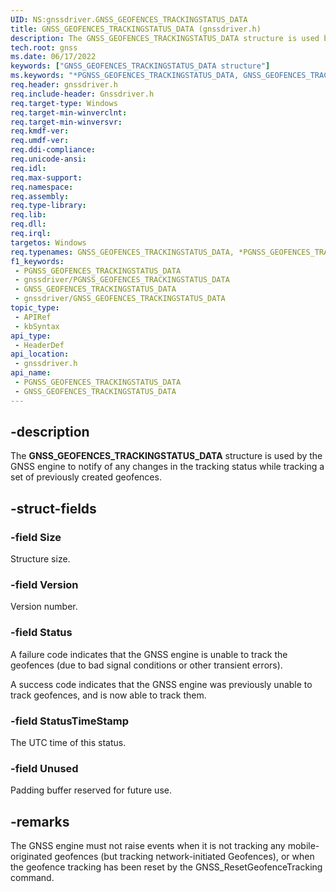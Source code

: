 ```yaml
---
UID: NS:gnssdriver.GNSS_GEOFENCES_TRACKINGSTATUS_DATA
title: GNSS_GEOFENCES_TRACKINGSTATUS_DATA (gnssdriver.h)
description: The GNSS_GEOFENCES_TRACKINGSTATUS_DATA structure is used by the GNSS engine to notify of any changes in the tracking status while tracking a set of previously created geofences.
tech.root: gnss
ms.date: 06/17/2022
keywords: ["GNSS_GEOFENCES_TRACKINGSTATUS_DATA structure"]
ms.keywords: "*PGNSS_GEOFENCES_TRACKINGSTATUS_DATA, GNSS_GEOFENCES_TRACKINGSTATUS_DATA, GNSS_GEOFENCES_TRACKINGSTATUS_DATA structure [Sensor Devices], PGNSS_GEOFENCES_TRACKINGSTATUS_DATA, PGNSS_GEOFENCES_TRACKINGSTATUS_DATA structure pointer [Sensor Devices], gnss.gnss_geofences_trackingstatus_data, gnssdriver/GNSS_GEOFENCES_TRACKINGSTATUS_DATA, gnssdriver/PGNSS_GEOFENCES_TRACKINGSTATUS_DATA"
req.header: gnssdriver.h
req.include-header: Gnssdriver.h
req.target-type: Windows
req.target-min-winverclnt: 
req.target-min-winversvr: 
req.kmdf-ver: 
req.umdf-ver: 
req.ddi-compliance: 
req.unicode-ansi: 
req.idl: 
req.max-support: 
req.namespace: 
req.assembly: 
req.type-library: 
req.lib: 
req.dll: 
req.irql: 
targetos: Windows
req.typenames: GNSS_GEOFENCES_TRACKINGSTATUS_DATA, *PGNSS_GEOFENCES_TRACKINGSTATUS_DATA
f1_keywords:
 - PGNSS_GEOFENCES_TRACKINGSTATUS_DATA
 - gnssdriver/PGNSS_GEOFENCES_TRACKINGSTATUS_DATA
 - GNSS_GEOFENCES_TRACKINGSTATUS_DATA
 - gnssdriver/GNSS_GEOFENCES_TRACKINGSTATUS_DATA
topic_type:
 - APIRef
 - kbSyntax
api_type:
 - HeaderDef
api_location:
 - gnssdriver.h
api_name:
 - PGNSS_GEOFENCES_TRACKINGSTATUS_DATA
 - GNSS_GEOFENCES_TRACKINGSTATUS_DATA
---
```


## -description

The **GNSS_GEOFENCES_TRACKINGSTATUS_DATA** structure is used by the GNSS engine to notify of any changes in the tracking status while tracking a set of previously created geofences.

## -struct-fields

### -field Size

Structure size.

### -field Version

Version number.

### -field Status

A failure code indicates that the GNSS engine is unable to track the geofences (due to bad signal conditions or other transient errors).

A success code indicates that the GNSS engine was previously unable to track geofences, and is now able to track them.

### -field StatusTimeStamp

The UTC time of this status.

### -field Unused

Padding buffer reserved for future use.

## -remarks

The GNSS engine must not raise  events when it is not tracking any mobile-originated geofences (but tracking network-initiated Geofences), or when the geofence tracking has been reset by the GNSS_ResetGeofenceTracking command.


